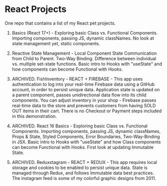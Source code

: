 # React Projects
One repo that contains a list of my React pet projects.

1. Basics (React 17+) - Exploring basic Class vs. Functional Components. Importing components, passing JS, dynamic classNames. No look at state management yet, static components.

2. Reactive State Management - Local Component State Communication from Child to Parent. Two-Way Binding. Difference between individual vs. multiple set-state functions. Basic intro to Hooks with "useState" and how components can become Functional with Hooks.

100. ARCHIVED. FishInventory - REACT + FIREBASE - This app uses authentication to log into your real-time Firebase data using a GitHub account, in order to persist unique data. Application state is updated on a parent component, passes unidirectional data flow into its child components. You can adjust inventory in your shop - Firebase passes real-time data to the store and prevents customers from having SOLD OUT items in their cart. There is no Checkout or Payment steps included in this demonstration.

101. ARCHIVED. React 16 Basics - Exploring basic Class vs. Functional Components. Importing components, passing JS, dynamic classNames, Props & State, Styled Components, Error Boundaries, Two-Way-Binding in JSX. Basic intro to Hooks with "useState" and how Class components can become Functional with Hooks. First look at updating Immutable State.

102. ARCHIVED. Reduxstagram - REACT + REDUX - This app requires local storage and cookies to be enabled to persist unique data. State is managed through Redux, and follows Immutable data best practices. The instagram feed is some of my colorful graphic designs from 2011.